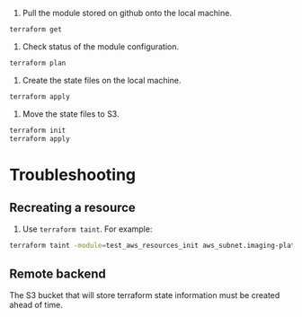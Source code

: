 1. Pull the module stored on github onto the local machine.
``` bash
terraform get
```
1. Check status of the module configuration.
``` bash
terraform plan
```
1. Create the state files on the local machine.
``` bash
terraform apply
```
1. Move the state files to S3.
``` bash
terraform init
terraform apply
```

# Troubleshooting
## Recreating a resource
1. Use `terraform taint`. For example:
```bash
terraform taint -module=test_aws_resources_init aws_subnet.imaging-platform-terraform
```
## Remote backend
The S3 bucket that will store terraform state information must be created ahead of time.
